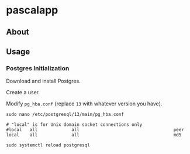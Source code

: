 # pascalapp

## About

## Usage

### Postgres Initialization

Download and install Postgres.

Create a user.

Modify `pg_hba.conf` (replace `13` with whatever version you have).

```shell
sudo nano /etc/postgresql/13/main/pg_hba.conf
```

```
# "local" is for Unix domain socket connections only
#local   all             all                                    peer
local    all             all                                    md5
```

```shell
sudo systemctl reload postgresql
```
